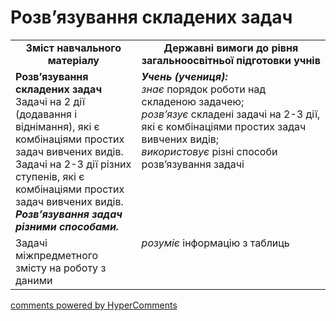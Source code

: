 <div id="hypercomments_widget" class="js-hypercomments-widget invisible"></div>

# Розв’язування складених задач
<table>
  <tr>
    <td width="40%" align="center"><b>Зміст навчального матеріалу<b></td>
    <td width="60%" align="center"><b>Державні вимоги до рівня загальноосвітньої підготовки учнів</b></td>
  </tr>
  <tr>
    <td width="40%" style="vertical-align:top !important;"><b>Розв’язування складених задач</b><br>
Задачі на 2 дії (додавання і віднімання), які є комбінаціями простих задач вивчених видів.<br>
Задачі на 2-3 дії різних ступенів, які є комбінаціями простих задач вивчених видів.<br>
<i><b>Розв’язування задач різними способами.</i></b><br></td>
    <td width="60%" style="vertical-align:top !important;"><i><b>Учень (учениця):</b></i><br>
<i>знає</i> порядок роботи над складеною задачею;<br>
<i>розв’язує</i> складені задачі на 2-3 дії, які є комбінаціями простих задач вивчених видів;<br>
<i>використовує</i> різні способи розв’язування задачі<br></td>
  </tr>
  <tr>
    <td width="40%" style="vertical-align:top !important;">
Задачі міжпредметного змісту на роботу з даними<br></td>
    <td width="60%" style="vertical-align:top !important;"><i>розуміє</i> інформацію з таблиць</td>
  </tr>
</table>

<div class="js-hypercomments-container">
    <a href="http://hypercomments.com" class="hc-link" title="comments widget">comments powered by HyperComments</a>
</div>